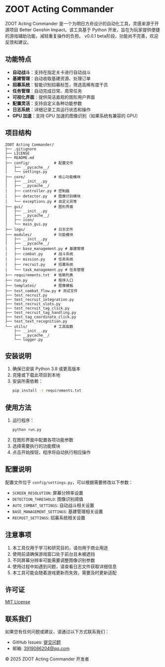# ZOOT Acting Commander

ZOOT Acting Commander 是一个为明日方舟设计的自动化工具，灵感来源于开源项目 Better Genshin Impact。该工具基于 Python 开发，旨在为玩家提供便捷的游戏辅助功能，减轻重复操作的负担。
v0.0.1
beta阶段，功能尚不完善，欢迎反馈和建议。


## 功能特点

- **自动战斗**：支持在指定关卡进行自动战斗
- **基建管理**：自动收取基建资源、处理订单
- **招募系统**：智能识别招募标签，筛选高稀有度干员
- **任务管理**：自动完成日常、周常任务
- **可视化界面**：提供简洁直观的图形用户界面
- **配置灵活**：支持自定义各种功能参数
- **日志系统**：详细记录工具运行状态和操作
- **GPU 加速**：支持 GPU 加速的图像识别（如果系统有兼容的 GPU）

## 项目结构

```
ZOOT Acting Commander/
├── .gitignore
├── LICENSE
├── README.md
├── config/           # 配置文件
│   ├── __pycache__/
│   └── settings.py
├── core/             # 核心功能模块
│   ├── __init__.py
│   ├── __pycache__/
│   ├── controller.py # 控制器
│   ├── detector.py   # 图像识别模块
│   └── exceptions.py # 自定义异常
├── gui/              # 图形界面
│   ├── __init__.py
│   ├── __pycache__/
│   ├── icon/
│   └── main_gui.py
├── logs/             # 日志文件
├── modules/          # 功能模块
│   ├── __init__.py
│   ├── __pycache__/
│   ├── base_management.py # 基建管理
│   ├── combat.py     # 战斗系统
│   ├── mission.py    # 任务系统
│   ├── recruit.py    # 招募系统
│   └── task_management.py # 任务管理
├── requirements.txt  # 依赖列表
├── run.py            # 程序入口
├── templates/        # 图像模板
├── test_combat_flow.py # 测试文件
├── test_recruit.py
├── test_recruit_integration.py
├── test_recruit_slots.py
├── test_recruit_tag_click.py
├── test_recruit_tag_handling.py
├── test_tag_coordinate_click.py
├── test_text_recognition.py
└── utils/            # 工具函数
    ├── __init__.py
    ├── __pycache__/
    └── logger.py
```

## 安装说明

1. 确保已安装 Python 3.8 或更高版本
2. 克隆或下载此项目到本地
3. 安装所需依赖：
   ```bash
   pip install -r requirements.txt
   ```

## 使用方法

1. 运行程序：
   ```bash
   python run.py
   ```
2. 在图形界面中配置各项功能参数
3. 选择需要执行的功能模块
4. 点击开始按钮，程序将自动执行相应操作

## 配置说明

配置文件位于 `config/settings.py`，可以根据需要修改以下参数：

- `SCREEN_RESOLUTION`: 屏幕分辨率设置
- `DETECTION_THRESHOLD`: 图像识别阈值
- `AUTO_COMBAT_SETTINGS`: 自动战斗相关设置
- `BASE_MANAGEMENT_SETTINGS`: 基建管理相关设置
- `RECRUIT_SETTINGS`: 招募系统相关设置

## 注意事项

1. 本工具仅用于学习和研究目的，请勿用于商业用途
2. 使用前请确保游戏窗口处于前台且未被遮挡
3. 不同屏幕分辨率可能需要调整图像识别参数
4. 使用过程中如遇到问题，请查看日志文件获取详细信息
5. 本工具可能会随着游戏更新而失效，需要及时更新适配

## 许可证

[MIT License](LICENSE)

## 联系我们

如果您有任何问题或建议，请通过以下方式联系我们：
- GitHub Issues: [提交问题](https://github.com/error-0x12/ZOOT-Acting-Commander/issues)
- 邮箱: 3919086204@qq.com

© 2025 ZOOT Acting Commander 开发者